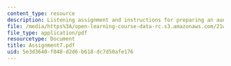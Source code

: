 ```yaml
---
content_type: resource
description: Listening assignment and instructions for preparing an audio project.
file: /media/https%3A/open-learning-course-data-rc.s3.amazonaws.com/21w-765j-interactive-and-non-linear-narrative-theory-and-practice-spring-2004/5e3d3640f848d2d6b618dc7d50afe176_Assignment7.pdf
file_type: application/pdf
resourcetype: Document
title: Assignment7.pdf
uid: 5e3d3640-f848-d2d6-b618-dc7d50afe176
---
```


